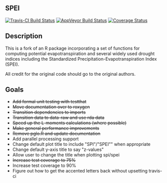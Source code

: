 ## SPEI 

[![Travis-CI Build Status](https://travis-ci.org/doug-friedman/SPEI.svg?branch=master)](https://travis-ci.org/doug-friedman/SPEI)
[![AppVeyor Build Status](https://ci.appveyor.com/api/projects/status/github/doug-friedman/SPEI?branch=master&svg=true)](https://ci.appveyor.com/project/doug-friedman/SPEI)
[![Coverage Status](https://img.shields.io/codecov/c/github/doug-friedman/SPEI/master.svg)](https://codecov.io/github/doug-friedman/SPEI?branch=master)


## Description
This is a fork of an R package incorporating a set of functions for computing potential evapotranspiration and several widely used drought indices including the Standardized Precipitation-Evapotranspiration Index (SPEI).

All credit for the original code should go to the original authors.


## Goals
- ~~Add formal unit testing with testthat~~
- ~~Move documentation over to roxygen~~
- ~~Transition dependencies to imports~~
- ~~Transition data to data-raw and use rda data~~
- ~~Speed up the L-moments calculations (where possible)~~
- ~~Make general performance improvements~~
- ~~Remove pglo.R and update documentation~~
- Add parallel processing support
- Change default plot title to include "SPI"/"SPEI"" when appropriate
- Change default y-axis title to say "z-values"
- Allow user to change the title when plotting spi/spei
- ~~Increase test coverage to 75%~~
- Increase test coverage to 90%
- Figure out how to get the accented letters back without upsetting travis-ci

